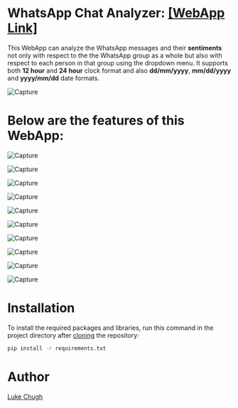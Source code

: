 # WhatsApp Chat Analyzer: [[WebApp Link]](https://whatsapp-chat-analyzer-by-luke.herokuapp.com/)

This WebApp can analyze the WhatsApp messages and their **sentiments** not only with respect to the the WhatsApp group as a whole but also with respect to each person in that group using the dropdown menu. It supports both **12 hour** and **24 hour** clock format and also **dd/mm/yyyy**, **mm/dd/yyyy** and **yyyy/mm/dd** date formats.

![Capture](https://github.com/luke-chugh/whatsapp-chat-analyzer-WebApp/blob/main/images/dropdown.png)

# Below are the features of this WebApp:
![Capture](https://github.com/luke-chugh/whatsapp-chat-analyzer-WebApp/blob/main/images/a.png)

![Capture](https://github.com/luke-chugh/whatsapp-chat-analyzer-WebApp/blob/main/images/b.png)

![Capture](https://github.com/luke-chugh/whatsapp-chat-analyzer-WebApp/blob/main/images/c.png)

![Capture](https://github.com/luke-chugh/whatsapp-chat-analyzer-WebApp/blob/main/images/d.png)

![Capture](https://github.com/luke-chugh/whatsapp-chat-analyzer-WebApp/blob/main/images/e.png)

![Capture](https://github.com/luke-chugh/whatsapp-chat-analyzer-WebApp/blob/main/images/f.png)

![Capture](https://github.com/luke-chugh/whatsapp-chat-analyzer-WebApp/blob/main/images/g.png)

![Capture](https://github.com/luke-chugh/whatsapp-chat-analyzer-WebApp/blob/main/images/h.png)

![Capture](https://github.com/luke-chugh/whatsapp-chat-analyzer-WebApp/blob/main/images/i.png)

![Capture](https://github.com/luke-chugh/whatsapp-chat-analyzer-WebApp/blob/main/images/j.png)

# Installation
To install the required packages and libraries, run this command in the project directory after [cloning](https://www.howtogeek.com/451360/how-to-clone-a-github-repository/) the repository:
```bash
pip install -r requirements.txt
```
# Author
[Luke Chugh](https://www.linkedin.com/in/luke-chugh-2b2043181/)
